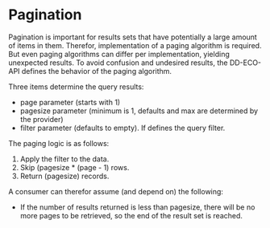 # Pagination

Pagination is important for results sets that have potentially a large amount of items in them.
Therefor, implementation of a paging algorithm is required. But even paging algorithms can differ per implementation, yielding unexpected results.
To avoid confusion and undesired results, the DD-ECO-API defines the behavior of the paging algorithm.

Three items determine the query results:

- page parameter (starts with 1)
- pagesize parameter (minimum is 1, defaults and max are determined by the provider)
- filter parameter (defaults to empty). If defines the query filter.

The paging logic is as follows:

1. Apply the filter to the data.
2. Skip (pagesize * (page - 1) rows.
3. Return (pagesize) records.

A consumer can therefor assume (and depend on) the following:

- If the number of results returned is less than pagesize, there will be no more pages to be retrieved, so the end of the result set is reached.
